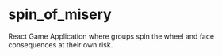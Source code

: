 # spin_of_misery
React Game Application where groups spin the wheel and face consequences at their own risk.
